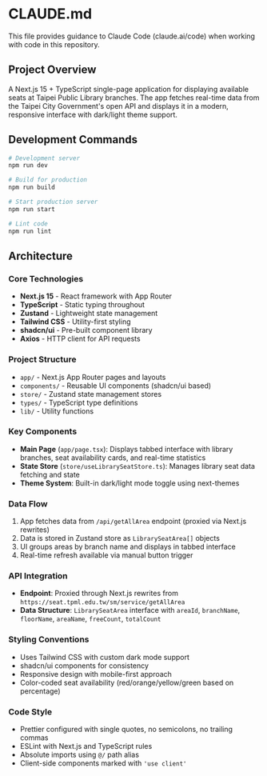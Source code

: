 # CLAUDE.md

This file provides guidance to Claude Code (claude.ai/code) when working with code in this repository.

## Project Overview

A Next.js 15 + TypeScript single-page application for displaying available seats at Taipei Public Library branches. The app fetches real-time data from the Taipei City Government's open API and displays it in a modern, responsive interface with dark/light theme support.

## Development Commands

```bash
# Development server
npm run dev

# Build for production
npm run build

# Start production server
npm run start

# Lint code
npm run lint
```

## Architecture

### Core Technologies
- **Next.js 15** - React framework with App Router
- **TypeScript** - Static typing throughout
- **Zustand** - Lightweight state management
- **Tailwind CSS** - Utility-first styling
- **shadcn/ui** - Pre-built component library
- **Axios** - HTTP client for API requests

### Project Structure
- `app/` - Next.js App Router pages and layouts
- `components/` - Reusable UI components (shadcn/ui based)
- `store/` - Zustand state management stores
- `types/` - TypeScript type definitions
- `lib/` - Utility functions

### Key Components
- **Main Page** (`app/page.tsx`): Displays tabbed interface with library branches, seat availability cards, and real-time statistics
- **State Store** (`store/useLibrarySeatStore.ts`): Manages library seat data fetching and state
- **Theme System**: Built-in dark/light mode toggle using next-themes

### Data Flow
1. App fetches data from `/api/getAllArea` endpoint (proxied via Next.js rewrites)
2. Data is stored in Zustand store as `LibrarySeatArea[]` objects
3. UI groups areas by branch name and displays in tabbed interface
4. Real-time refresh available via manual button trigger

### API Integration
- **Endpoint**: Proxied through Next.js rewrites from `https://seat.tpml.edu.tw/sm/service/getAllArea`
- **Data Structure**: `LibrarySeatArea` interface with `areaId`, `branchName`, `floorName`, `areaName`, `freeCount`, `totalCount`

### Styling Conventions
- Uses Tailwind CSS with custom dark mode support
- shadcn/ui components for consistency
- Responsive design with mobile-first approach
- Color-coded seat availability (red/orange/yellow/green based on percentage)

### Code Style
- Prettier configured with single quotes, no semicolons, no trailing commas
- ESLint with Next.js and TypeScript rules
- Absolute imports using `@/` path alias
- Client-side components marked with `'use client'`